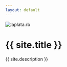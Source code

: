 ```yaml
---
layout: default
---
```


<div class="h-full py-8 my-auto">
  <div class="flex flex-row justify-center">
    <img src="{{site.baseurl}}/assets/images/laplatarb.png" alt="laplata.rb" class="h-80 w-80">
  </div>
  <div class="text-center">
    <h1 class="text-2xl md:text-7xl text-gray-700 font-mono">{{ site.title }}</h1>
    <p class="text-gray-700 mt-4">{{ site.description }}</p>
  </div>
</div>

